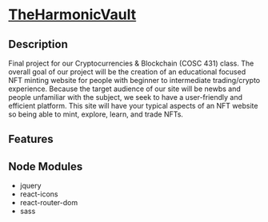 # [TheHarmonicVault](https://kylebuii.github.io/TheHarmonicVault/)
## Description
Final project for our Cryptocurrencies & Blockchain (COSC 431) class. The overall goal of our project will be the creation of an educational focused NFT minting website for people with beginner to intermediate trading/crypto experience. Because the target audience of our site will be newbs and people unfamiliar with the subject, we seek to have a user-friendly and efficient platform. This site will have your typical aspects of an NFT website so being able to mint, explore, learn, and trade NFTs.


## Features


## Node Modules
- jquery
- react-icons
- react-router-dom
- sass